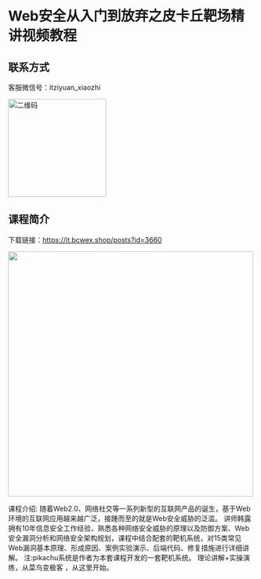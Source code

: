 # Web安全从入门到放弃之皮卡丘靶场精讲视频教程

## 联系方式

客服微信号：itziyuan_xiaozhi

<img src="https://ziyuanyun.oss-cn-guangzhou.aliyuncs.com/common/20240614073449/666b82192834a.jpg" width="200" height="200" alt="二维码">

## 课程简介

下载链接：https://it.bcwex.shop/posts?id=3660

<img src="https://ziyuanyun.oss-cn-guangzhou.aliyuncs.com/yun/20240515185251/66449403888ea.jpg" width="500" alt="">

   课程介绍: 随着Web2.0、网络社交等一系列新型的互联网产品的诞生，基于Web环境的互联网应用越来越广泛，接踵而至的就是Web安全威胁的泛滥。 讲师韩露拥有10年信息安全工作经验，熟悉各种网络安全威胁的原理以及防御方案、Web安全漏洞分析和网络安全架构规划，课程中结合配套的靶机系统，对15类常见Web漏洞基本原理、形成原因、案例实验演示、后端代码、修复措施进行详细讲解。 注:pikachu系统是作者为本套课程开发的一套靶机系统。 理论讲解+实操演练，从菜鸟变极客 ，从这里开始。  